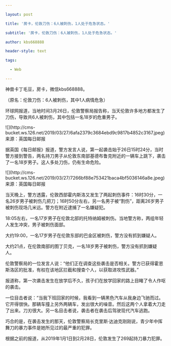 ---
layout: post
title: '房卡，伦敦刀伤：6人被刺伤，1人处于危急状态。'
subtitle: '房卡，伦敦刀伤：6人被刺伤，1人处于危急状态。'
author: kbs668888
header-style: text
tags:
  - Web
---
神兽卡丁毛豆，房卡，微信kbs668888。

（原名：伦敦刀伤：6人被刺伤，其中1人病情危急）

环球网报道，当地时间3月26日，伦敦警察局报告称，当天伦敦许多地方都发生了刀伤，导致共6人被刺伤，其中包括一名18岁的危重男子。

![](http://cms-
bucket.ws.126.net/2019/03/27/6afa2379c3684ebd9c9817b4852c3167.jpeg)来源：英国每日邮报

据英国《每日邮报》报道，警方发言人说，第一起袭击始于26日15时24分，当时警方接到警告，两名持刀男子从伦敦东南部基德布鲁克附近的一辆车上跳下，袭击了一名18岁男子。这人多处刀伤，仍有生命危险。

![](http://cms-
bucket.ws.126.net/2019/03/27/7266bf88e753421baca4bf5036146a8e.jpeg)来源：英国每日邮报

当天晚上，警方透露，伦敦西部霍内斯洛又发生了两起刺伤事件：16时30分，一名26岁男子被刺伤几把刀；16时50分左右，另一名男子被“割伤”，距离26岁男子被刺伤现场几米远。警方在附近逮捕了一名嫌疑犯。

18:05左右，一名17岁男子在伦敦北部的托特纳姆被刺伤。当地警方称，两组年轻人发生冲突，男子被刺伤面部。

大约19:00，一名17岁男子在伦敦东部的巴金区被刺伤，警方没有抓到嫌疑人。

大约21点，在伦敦南部的图丁贝克，一名18岁男子被刺伤，警方没有抓到嫌疑人。

伦敦警察局的一位发言人说：“他们正在调查这些袭击是否相关。警方已获得霍恩斯洛区的批准，有权在该地区拦截和搜查个人，以获取进攻性武器。”

报道称，第一次袭击发生在放学后不久，孩子们在放学回家的路上目睹了令人作呕的袭击。

一位目击者说：“当我下班回家的时候，我看到一辆黑色汽车从我身边飞驰而过。它开得很快。那辆车撞上另外两辆车，发出很大的噪音。然后这两个人拿着大刀走了出来。刀刃很大。另一名目击者说，袭击者在袭击后驾驶现代汽车逃跑。

巧合的是，在袭击发生的那天，伦敦警察局长克里斯·达迪克刚刚说，青少年中挥舞刀的暴力事件是她所见过的最严重的犯罪。

根据之前的报道，从2019年1月1日到2月28日，伦敦发生了269起持刀暴力犯罪。

